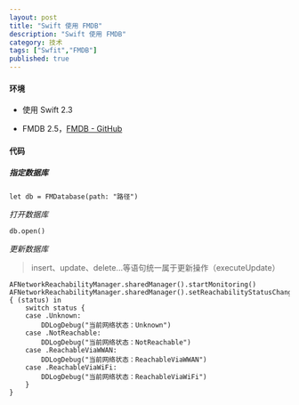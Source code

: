 ```yaml
---
layout: post
title: "Swift 使用 FMDB"
description: "Swift 使用 FMDB"
category: 技术
tags: ["Swfit","FMDB"]
published: true
---
```


#### 环境 ####

*   使用 Swift 2.3

*   FMDB 2.5，[FMDB - GitHub](https://github.com/ccgus/fmdb)

#### 代码 ####

##### 指定数据库 #####

<pre><code class="language-swift">let db = FMDatabase(path: "路径")
</code></pre>

*打开数据库*

<pre><code class="language-swift">db.open()
</code></pre>

*更新数据库*

>   insert、update、delete...等语句统一属于更新操作（executeUpdate）

<pre><code class="language-swift">AFNetworkReachabilityManager.sharedManager().startMonitoring()
AFNetworkReachabilityManager.sharedManager().setReachabilityStatusChangeBlock { (status) in
    switch status {
    case .Unknown:
        DDLogDebug("当前网络状态：Unknown")
    case .NotReachable:
        DDLogDebug("当前网络状态：NotReachable")
    case .ReachableViaWWAN:
        DDLogDebug("当前网络状态：ReachableViaWWAN")
    case .ReachableViaWiFi:
        DDLogDebug("当前网络状态：ReachableViaWiFi")
    }
}
</code></pre>